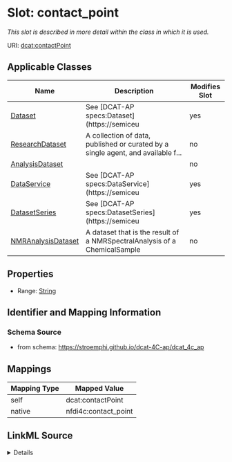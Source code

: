

# Slot: contact_point


_This slot is described in more detail within the class in which it is used._





URI: [dcat:contactPoint](http://www.w3.org/ns/dcat#contactPoint)



<!-- no inheritance hierarchy -->





## Applicable Classes

| Name | Description | Modifies Slot |
| --- | --- | --- |
| [Dataset](Dataset.md) | See [DCAT-AP specs:Dataset](https://semiceu |  yes  |
| [ResearchDataset](ResearchDataset.md) | A collection of data, published or curated by a single agent, and available f... |  no  |
| [AnalysisDataset](AnalysisDataset.md) |  |  no  |
| [DataService](DataService.md) | See [DCAT-AP specs:DataService](https://semiceu |  yes  |
| [DatasetSeries](DatasetSeries.md) | See [DCAT-AP specs:DatasetSeries](https://semiceu |  yes  |
| [NMRAnalysisDataset](NMRAnalysisDataset.md) | A dataset that is the result of a NMRSpectralAnalysis of a ChemicalSample |  no  |







## Properties

* Range: [String](String.md)





## Identifier and Mapping Information







### Schema Source


* from schema: https://stroemphi.github.io/dcat-4C-ap/dcat_4c_ap




## Mappings

| Mapping Type | Mapped Value |
| ---  | ---  |
| self | dcat:contactPoint |
| native | nfdi4c:contact_point |




## LinkML Source

<details>
```yaml
name: contact_point
description: This slot is described in more detail within the class in which it is
  used.
from_schema: https://stroemphi.github.io/dcat-4C-ap/dcat_4c_ap
rank: 1000
slot_uri: dcat:contactPoint
alias: contact_point
domain_of:
- DataService
- Dataset
- DatasetSeries
range: string

```
</details>